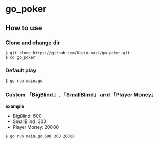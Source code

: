 # go_poker

## How to use
### Clone and change dir
```
$ git clone https://github.com/klein-mask/go_poker.git
$ cd go_poker
```

### Default play
```
$ go run main.go
```

### Custom 「BigBlind」, 「SmallBlind」 and 「Player Money」

**example**
- BigBlind: 600
- SmallBlind: 300
- Player Money: 20000

```
$ go run main.go 600 300 20000
```
